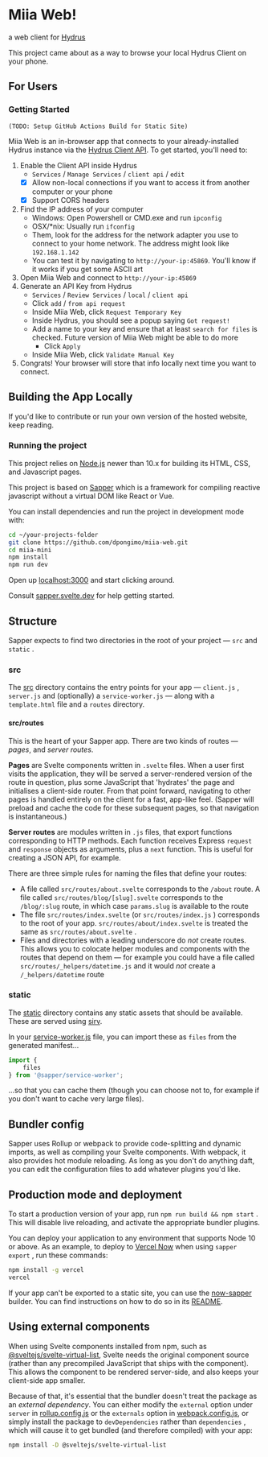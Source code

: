 # Miia Web!

a web client for [Hydrus](https://hydrusnetwork.github.io/hydrus/)

This project came about as a way to browse your local Hydrus Client on your phone. 

## For Users

### Getting Started

`(TODO: Setup GitHub Actions Build for Static Site)`

Miia Web is an in-browser app that connects to your already-installed Hydrus instance via the [Hydrus Client API](https://hydrusnetwork.github.io/hydrus/help/client_api.html). To get started, you'll need to:

1. Enable the Client API inside Hydrus
	- `Services` / `Manage Services` / `client api` / `edit`
	- [x] Allow non-local connections if you want to access it from another computer or your phone
	- [x] Support CORS headers
2. Find the IP address of your computer
	- Windows: Open Powershell or CMD.exe and run `ipconfig`
	- OSX/*nix: Usually run `ifconfig`
	- Them, look for the address for the network adapter you use to connect to your home network. The address might look like `192.168.1.142`
	- You can test it by navigating to `http://your-ip:45869`. You'll know if it works if you get some ASCII art
3. Open Miia Web and connect to `http://your-ip:45869`
4. Generate an API Key from Hydrus
	- `Services` / `Review Services` / `local` / `client api`
	- Click `add` / `from api request`
	- Inside Miia Web, click `Request Temporary Key`
	- Inside Hydrus, you should see a popup saying `Got request!`
	- Add a name to your key and ensure that at least `search for files` is checked. Future version of Miia Web might be able to do more
		- Click `Apply`
	- Inside Miia Web, click `Validate Manual Key`
5. Congrats! Your browser will store that info locally next time you want to connect.


## Building the App Locally

If you'd like to contribute or run your own version of the hosted website, keep reading.

### Running the project

This project relies on [Node.js](https://nodejs.org/) newer than 10.x for building its HTML, CSS, and Javascript pages.

This project is based on [Sapper](https://sapper.svelte.dev/) which is a framework for compiling reactive javascript without a virtual DOM like React or Vue. 

You can install dependencies and run the project in development mode with:

``` bash
cd ~/your-projects-folder
git clone https://github.com/dpongimo/miia-web.git
cd miia-mini
npm install
npm run dev
```

Open up [localhost:3000](http://localhost:3000) and start clicking around.

Consult [sapper.svelte.dev](https://sapper.svelte.dev) for help getting started.

## Structure

Sapper expects to find two directories in the root of your project — `src` and `static` .

### src

The [src](src) directory contains the entry points for your app — `client.js` , `server.js` and (optionally) a `service-worker.js` — along with a `template.html` file and a `routes` directory.

#### src/routes

This is the heart of your Sapper app. There are two kinds of routes — *pages*, and *server routes*.

**Pages** are Svelte components written in `.svelte` files. When a user first visits the application, they will be served a server-rendered version of the route in question, plus some JavaScript that 'hydrates' the page and initialises a client-side router. From that point forward, navigating to other pages is handled entirely on the client for a fast, app-like feel. (Sapper will preload and cache the code for these subsequent pages, so that navigation is instantaneous.)

**Server routes** are modules written in `.js` files, that export functions corresponding to HTTP methods. Each function receives Express `request` and `response` objects as arguments, plus a `next` function. This is useful for creating a JSON API, for example.

There are three simple rules for naming the files that define your routes:

* A file called `src/routes/about.svelte` corresponds to the `/about` route. A file called `src/routes/blog/[slug].svelte` corresponds to the `/blog/:slug` route, in which case `params.slug` is available to the route
* The file `src/routes/index.svelte` (or `src/routes/index.js` ) corresponds to the root of your app. `src/routes/about/index.svelte` is treated the same as `src/routes/about.svelte` .
* Files and directories with a leading underscore do *not* create routes. This allows you to colocate helper modules and components with the routes that depend on them — for example you could have a file called `src/routes/_helpers/datetime.js` and it would *not* create a `/_helpers/datetime` route

### static

The [static](static) directory contains any static assets that should be available. These are served using [sirv](https://github.com/lukeed/sirv).

In your [service-worker.js](src/service-worker.js) file, you can import these as `files` from the generated manifest...

``` js
import {
    files
} from '@sapper/service-worker';
```

...so that you can cache them (though you can choose not to, for example if you don't want to cache very large files).

## Bundler config

Sapper uses Rollup or webpack to provide code-splitting and dynamic imports, as well as compiling your Svelte components. With webpack, it also provides hot module reloading. As long as you don't do anything daft, you can edit the configuration files to add whatever plugins you'd like.

## Production mode and deployment

To start a production version of your app, run `npm run build && npm start` . This will disable live reloading, and activate the appropriate bundler plugins.

You can deploy your application to any environment that supports Node 10 or above. As an example, to deploy to [Vercel Now](https://vercel.com) when using `sapper export` , run these commands:

``` bash
npm install -g vercel
vercel
```

If your app can't be exported to a static site, you can use the [now-sapper](https://github.com/thgh/now-sapper) builder. You can find instructions on how to do so in its [README](https://github.com/thgh/now-sapper#basic-usage).

## Using external components

When using Svelte components installed from npm, such as [@sveltejs/svelte-virtual-list](https://github.com/sveltejs/svelte-virtual-list), Svelte needs the original component source (rather than any precompiled JavaScript that ships with the component). This allows the component to be rendered server-side, and also keeps your client-side app smaller.

Because of that, it's essential that the bundler doesn't treat the package as an *external dependency*. You can either modify the `external` option under `server` in [rollup.config.js](rollup.config.js) or the `externals` option in [webpack.config.js](webpack.config.js), or simply install the package to `devDependencies` rather than `dependencies` , which will cause it to get bundled (and therefore compiled) with your app:

``` bash
npm install -D @sveltejs/svelte-virtual-list
```
